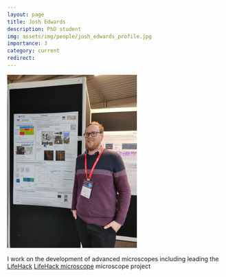 ```yaml
---
layout: page
title: Josh Edwards
description: PhD student
img: assets/img/people/josh_edwards_profile.jpg
importance: 3
category: current
redirect: 
---
```


<!--<div class="page">-->

<img src="assets/img/people/josh_edwards_profile.jpg" width="60%">

I work on the development of advanced microscopes including leading the [LifeHack](https://holdenlab.github.io/LifeHackWebsite/)
<a href=https://holdenlab.github.io/LifeHackWebsite>LifeHack microscope</a> microscope project

<!--</div>-->